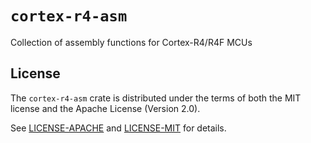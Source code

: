# `cortex-r4-asm`

Collection of assembly functions for Cortex-R4/R4F MCUs

## License

The `cortex-r4-asm` crate is distributed under the terms of both the MIT license and
the Apache License (Version 2.0).

See [LICENSE-APACHE](LICENSE-APACHE) and [LICENSE-MIT](LICENSE-MIT) for details.
